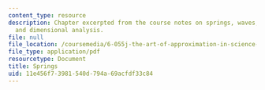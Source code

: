 ```yaml
---
content_type: resource
description: Chapter excerpted from the course notes on springs, waves, discretization,
  and dimensional analysis.
file: null
file_location: /coursemedia/6-055j-the-art-of-approximation-in-science-and-engineering-spring-2008/11e456f73981540d794a69acfdf33c84_may12.pdf
file_type: application/pdf
resourcetype: Document
title: Springs
uid: 11e456f7-3981-540d-794a-69acfdf33c84
---
```

